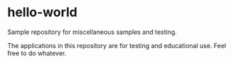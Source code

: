 hello-world
===========

Sample repository for miscellaneous samples and testing.

The applications in this repository are for testing and educational use. Feel free to do whatever.
